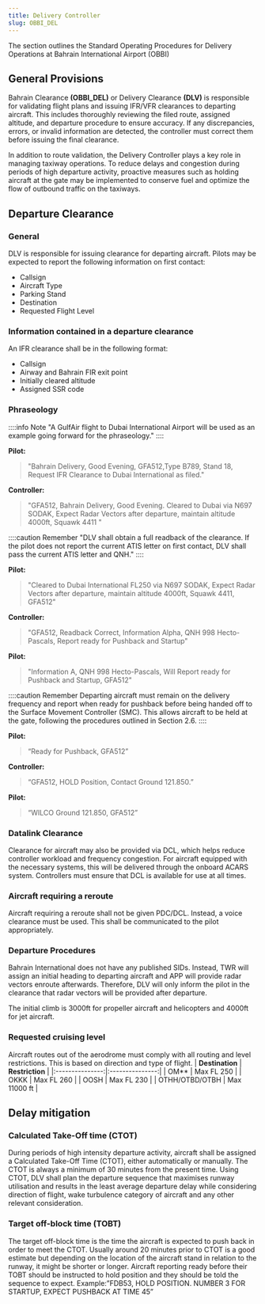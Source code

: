 ```yaml
---
title: Delivery Controller
slug: OBBI_DEL
---
```

The section outlines the Standard Operating Procedures for Delivery Operations at Bahrain International Airport (OBBI)

## General Provisions
Bahrain Clearance **(OBBI_DEL)** or Delivery Clearance **(DLV)** is responsible for validating flight plans and issuing IFR/VFR clearances to departing aircraft. This includes thoroughly reviewing the filed route, assigned altitude, and departure procedure to ensure accuracy. If any discrepancies, errors, or invalid information are detected, the controller must correct them before issuing the final clearance.

In addition to route validation, the Delivery Controller plays a key role in managing taxiway operations. To reduce delays and congestion during periods of high departure activity, proactive measures such as holding aircraft at the gate may be implemented to conserve fuel and optimize the flow of outbound traffic on the taxiways.

## Departure Clearance

### General
DLV is responsible for issuing clearance for departing aircraft. Pilots may be expected to report the following information on first contact:
- Callsign
- Aircraft Type
- Parking Stand
- Destination
- Requested Flight Level

### Information contained in a departure clearance
An IFR clearance shall be in the following format:
- Callsign
- Airway and Bahrain FIR exit point
- Initially cleared altitude
- Assigned SSR code

### Phraseology
::::info Note
"A GulfAir flight to Dubai International Airport will be used as an example going forward for the phraseology."
::::

**Pilot:**
> "Bahrain Delivery, Good Evening, GFA512,Type B789, Stand 18, Request IFR Clearance to Dubai International as filed."

**Controller:**
> "GFA512, Bahrain Delivery, Good Evening. Cleared to Dubai via N697 SODAK, Expect Radar Vectors after departure, maintain altitude 4000ft, Squawk 4411 "

::::caution Remember
"DLV shall obtain a full readback of the clearance. If the pilot does not report the current ATIS letter on first contact, DLV shall pass the current ATIS letter and QNH."
::::

**Pilot:**
> "Cleared to Dubai International FL250 via N697 SODAK, Expect Radar Vectors after departure, maintain altitude 4000ft, Squawk 4411, GFA512"

**Controller:**
> "GFA512, Readback Correct, Information Alpha, QNH 998 Hecto-Pascals, Report ready for Pushback and Startup"

**Pilot:**
> "Information A, QNH 998 Hecto-Pascals, Will Report ready for Pushback and Startup, GFA512"

::::caution Remember
Departing aircraft must remain on the delivery frequency and report when ready for pushback before being handed off to the Surface Movement Controller (SMC). This allows aircraft to be held at the gate, following the procedures outlined in Section 2.6.
::::

**Pilot:**
> “Ready for Pushback, GFA512”

**Controller:**
> “GFA512, HOLD Position, Contact Ground 121.850.”

**Pilot:**
> “WILCO Ground 121.850, GFA512”

### Datalink Clearance
Clearance for aircraft may also be provided via DCL, which helps reduce controller workload and frequency congestion. For aircraft equipped with the necessary systems, this will be delivered through the onboard ACARS system. Controllers must ensure that DCL is available for use at all times.

### Aircraft requiring a reroute
Aircraft requiring a reroute shall not be given PDC/DCL. Instead, a voice clearance must be used. This shall be communicated to the pilot appropriately.

### Departure Procedures
Bahrain International does not have any published SIDs. Instead, TWR will assign an initial heading to departing aircraft and APP will provide radar vectors enroute afterwards. Therefore, DLV will only inform the pilot in the clearance that radar vectors will be provided after departure.

The initial climb is 3000ft for propeller aircraft and helicopters and 4000ft for jet aircraft.

### Requested cruising level
Aircraft routes out of the aerodrome must comply with all routing and level restrictions. This is based on direction and type of flight.
| **Destination** | **Restriction** |
|:---------------:|:---------------:|
|       OM**      |    Max FL 250   |
|       OKKK      |    Max FL 260   |
|       OOSH      |    Max FL 230   |
|  OTHH/OTBD/OTBH |   Max 11000 ft  |

## Delay mitigation
### Calculated Take-Off time (CTOT)

During periods of high intensity departure activity, aircraft shall be assigned a Calculated Take-Off Time (CTOT), either automatically or manually. The CTOT is always a minimum of 30 minutes from the present time.
Using CTOT, DLV shall plan the departure sequence that maximises runway utilisation and results in the least average departure delay while considering direction of flight, wake turbulence category of aircraft and any other relevant consideration.

### Target off-block time (TOBT)

The target off-block time is the time the aircraft is expected to push back in order to meet the CTOT.
Usually around 20 minutes prior to CTOT is a good estimate but depending on the location of the
aircraft stand in relation to the runway, it might be shorter or longer. Aircraft reporting ready before
their TOBT should be instructed to hold position and they should be told the sequence to expect.
Example:”FDB53, HOLD POSITION. NUMBER 3 FOR STARTUP, EXPECT PUSHBACK AT TIME 45”